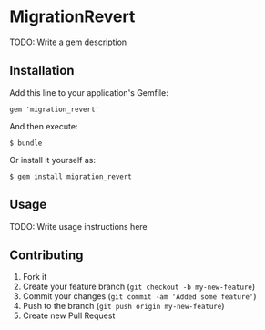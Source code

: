 # MigrationRevert

TODO: Write a gem description

## Installation

Add this line to your application's Gemfile:

    gem 'migration_revert'

And then execute:

    $ bundle

Or install it yourself as:

    $ gem install migration_revert

## Usage

TODO: Write usage instructions here

## Contributing

1. Fork it
2. Create your feature branch (`git checkout -b my-new-feature`)
3. Commit your changes (`git commit -am 'Added some feature'`)
4. Push to the branch (`git push origin my-new-feature`)
5. Create new Pull Request
